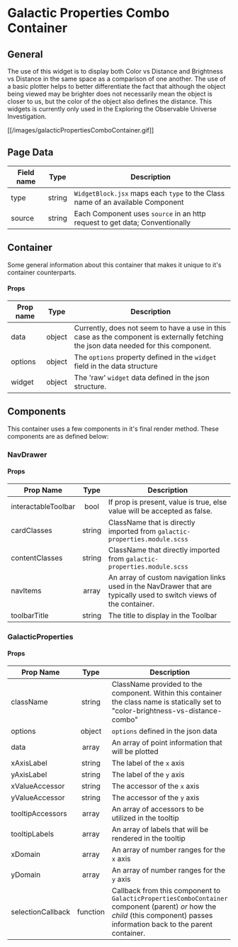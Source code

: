# Galactic Properties Combo Container

## General

The use of this widget is to display both Color vs Distance and Brightness vs Distance in the same space as a comparison of one another.
The use of a basic plotter helps to better differentiate the fact that although the object being viewed may be brighter does not necessarily mean the object is closer to us, but the color of the object also defines the distance. This widgets is currently only used in the Exploring the Observable Universe Investigation.


[[/images/galacticPropertiesComboContainer.gif]]

## Page Data

| Field name |  Type  | Description                                                                    |
| ---------- | :----: | ------------------------------------------------------------------------------ |
| type       | string | `WidgetBlock.jsx` maps each `type` to the Class name of an available Component |
| source     | string | Each Component uses `source` in an http request to get data; Conventionally    |

## Container

Some general information about this container that makes it unique to it's container counterparts.

#### Props

| Prop name |  Type  | Description                                                                                                                          |
| --------- | :----: | ------------------------------------------------------------------------------------------------------------------------------------ |
| data      | object | Currently, does not seem to have a use in this case as the component is externally fetching the json data needed for this component. |
| options   | object | The `options` property defined in the `widget` field in the data structure                                                           |
| widget    | object | The 'raw' `widget` data defined in the json structure.                                                                               |

## Components

This container uses a few components in it's final render method. These components are as defined below:

### NavDrawer

#### Props

| Prop Name           |  Type  | Description                                                                                                         |
| ------------------- | :----: | ------------------------------------------------------------------------------------------------------------------- |
| interactableToolbar |  bool  | If prop is present, value is true, else value will be accepted as false.                                            |
| cardClasses         | string | ClassName that is directly imported from `galactic-properties.module.scss`                                          |
| contentClasses      | string | ClassName that directly imported from `galactic-properties.module.scss`                                             |
| navItems            | array  | An array of custom navigation links used in the NavDrawer that are typically used to switch views of the container. |
| toolbarTitle        | string | The title to display in the Toolbar                                                                                 |

### GalacticProperties

#### Props

| Prop Name         |   Type   | Description                                                                                                                                                                  |
| ----------------- | :------: | ---------------------------------------------------------------------------------------------------------------------------------------------------------------------------- |
| className         |  string  | ClassName provided to the component. Within this container the class name is statically set to "color-brightness-vs-distance-combo"                                          |
| options           |  object  | `options` defined in the json data                                                                                                                                           |
| data              |  array   | An array of point information that will be plotted                                                                                                                           |
| xAxisLabel        |  string  | The label of the `x` axis                                                                                                                                                    |
| yAxisLabel        |  string  | The label of the `y` axis                                                                                                                                                    |
| xValueAccessor    |  string  | The accessor of the `x` axis                                                                                                                                                 |
| yValueAccessor    |  string  | The accessor of the `y` axis                                                                                                                                                 |
| tooltipAccessors  |  array   | An array of accessors to be utilized in the tooltip                                                                                                                          |
| tooltipLabels     |  array   | An array of labels that will be rendered in the tooltip                                                                                                                      |
| xDomain           |  array   | An array of number ranges for the `x` axis                                                                                                                                   |
| yDomain           |  array   | An array of number ranges for the `y` axis                                                                                                                                   |
| selectionCallback | function | Callback from this component to `GalacticPropertiesComboContainer` component (parent) _or_ how the _child_ (this component) passes information back to the parent container. |
